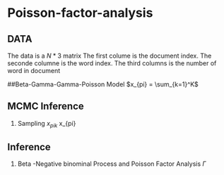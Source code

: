 # Poisson-factor-analysis

## DATA
The data is a $N*3$ matrix
The first colume is the document index.
The seconde columne is the word index.
The third columns is the number of word in document

##Beta-Gamma-Gamma-Poisson Model
$x_{pi} = \sum_{k=1}^K$



## MCMC Inference
1. Sampling $x_{pik}$
x_{pi}
## Inference

1. Beta -Negative binominal Process and Poisson Factor Analysis
$\Gamma$
